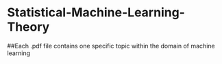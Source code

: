# Statistical-Machine-Learning-Theory

##Each .pdf file contains one specific topic within the domain of machine learning
